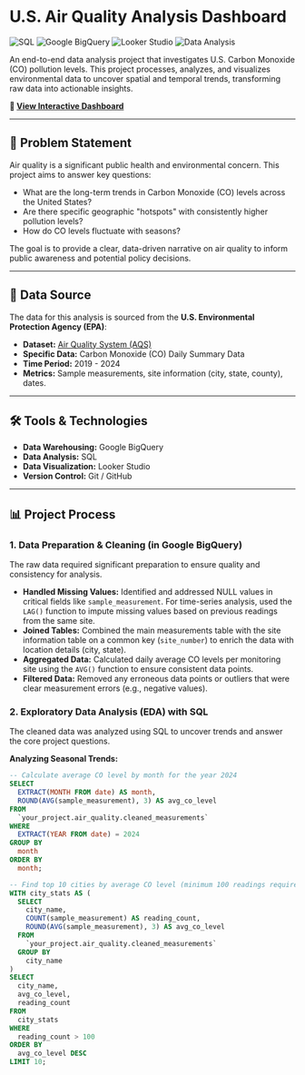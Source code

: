 # U.S. Air Quality Analysis Dashboard

![SQL](https://img.shields.io/badge/SQL-Querying-blue)
![Google BigQuery](https://img.shields.io/badge/Google%20BigQuery-Data%20Warehouse-%234285F4)
![Looker Studio](https://img.shields.io/badge/Looker%20Studio-Data%20Viz-%23DC3932)
![Data Analysis](https://img.shields.io/badge/Project-Data%20Analysis-brightgreen)

An end-to-end data analysis project that investigates U.S. Carbon Monoxide (CO) pollution levels. This project processes, analyzes, and visualizes environmental data to uncover spatial and temporal trends, transforming raw data into actionable insights.

**🔗 [View Interactive Dashboard](https://lnkd.in/gCjDrfWX)**  


---

## 📌 Problem Statement

Air quality is a significant public health and environmental concern. This project aims to answer key questions:
- What are the long-term trends in Carbon Monoxide (CO) levels across the United States?
- Are there specific geographic "hotspots" with consistently higher pollution levels?
- How do CO levels fluctuate with seasons?

The goal is to provide a clear, data-driven narrative on air quality to inform public awareness and potential policy decisions.

---

## 📁 Data Source

The data for this analysis is sourced from the **U.S. Environmental Protection Agency (EPA)**:
- **Dataset:** [Air Quality System (AQS)](https://www.epa.gov/outdoor-air-quality-data)
- **Specific Data:** Carbon Monoxide (CO) Daily Summary Data
- **Time Period:** 2019 - 2024
- **Metrics:** Sample measurements, site information (city, state, county), dates.

---

## 🛠️ Tools & Technologies

- **Data Warehousing:** Google BigQuery
- **Data Analysis:** SQL
- **Data Visualization:** Looker Studio
- **Version Control:** Git / GitHub

---

## 📊 Project Process

### 1. Data Preparation & Cleaning (in Google BigQuery)

The raw data required significant preparation to ensure quality and consistency for analysis.

- **Handled Missing Values:** Identified and addressed NULL values in critical fields like `sample_measurement`. For time-series analysis, used the `LAG()` function to impute missing values based on previous readings from the same site.
- **Joined Tables:** Combined the main measurements table with the site information table on a common key (`site_number`) to enrich the data with location details (city, state).
- **Aggregated Data:** Calculated daily average CO levels per monitoring site using the `AVG()` function to ensure consistent data points.
- **Filtered Data:** Removed any erroneous data points or outliers that were clear measurement errors (e.g., negative values).

### 2. Exploratory Data Analysis (EDA) with SQL

The cleaned data was analyzed using SQL to uncover trends and answer the core project questions.

**Analyzing Seasonal Trends:**
```sql
-- Calculate average CO level by month for the year 2024
SELECT
  EXTRACT(MONTH FROM date) AS month,
  ROUND(AVG(sample_measurement), 3) AS avg_co_level
FROM
  `your_project.air_quality.cleaned_measurements`
WHERE
  EXTRACT(YEAR FROM date) = 2024
GROUP BY
  month
ORDER BY
  month;

-- Find top 10 cities by average CO level (minimum 100 readings required)
WITH city_stats AS (
  SELECT
    city_name,
    COUNT(sample_measurement) AS reading_count,
    ROUND(AVG(sample_measurement), 3) AS avg_co_level
  FROM
    `your_project.air_quality.cleaned_measurements`
  GROUP BY
    city_name
)
SELECT
  city_name,
  avg_co_level,
  reading_count
FROM
  city_stats
WHERE
  reading_count > 100
ORDER BY
  avg_co_level DESC
LIMIT 10;
